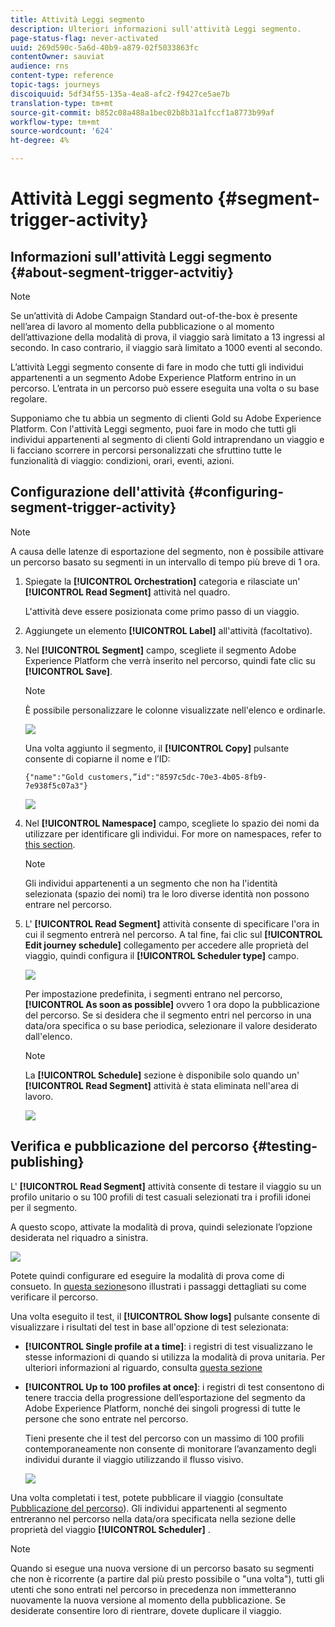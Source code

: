 ```yaml
---
title: Attività Leggi segmento
description: Ulteriori informazioni sull'attività Leggi segmento.
page-status-flag: never-activated
uuid: 269d590c-5a6d-40b9-a879-02f5033863fc
contentOwner: sauviat
audience: rns
content-type: reference
topic-tags: journeys
discoiquuid: 5df34f55-135a-4ea8-afc2-f9427ce5ae7b
translation-type: tm+mt
source-git-commit: b852c08a488a1bec02b8b31a1fccf1a8773b99af
workflow-type: tm+mt
source-wordcount: '624'
ht-degree: 4%

---
```



# Attività Leggi segmento {#segment-trigger-activity}

## Informazioni sull&#39;attività Leggi segmento {#about-segment-trigger-actvitiy}

>[!NOTE]
>
>Se  un’attività di Adobe Campaign Standard out-of-the-box è presente nell’area di lavoro al momento della pubblicazione o al momento dell’attivazione della modalità di prova, il viaggio sarà limitato a 13 ingressi al secondo. In caso contrario, il viaggio sarà limitato a 1000 eventi al secondo.

L’attività Leggi segmento consente di fare in modo che tutti gli individui appartenenti a un segmento Adobe Experience Platform entrino in un percorso. L’entrata in un percorso può essere eseguita una volta o su base regolare.

Supponiamo che tu abbia un segmento di clienti Gold su Adobe Experience Platform. Con l&#39;attività Leggi segmento, puoi fare in modo che tutti gli individui appartenenti al segmento di clienti Gold intraprendano un viaggio e li facciano scorrere in percorsi personalizzati che sfruttino tutte le funzionalità di viaggio: condizioni, orari, eventi, azioni.

## Configurazione dell&#39;attività {#configuring-segment-trigger-activity}

>[!NOTE]
>
>A causa delle latenze di esportazione del segmento, non è possibile attivare un percorso basato su segmenti in un intervallo di tempo più breve di 1 ora.

1. Spiegate la **[!UICONTROL Orchestration]** categoria e rilasciate un&#39; **[!UICONTROL Read Segment]** attività nel quadro.

   L&#39;attività deve essere posizionata come primo passo di un viaggio.

1. Aggiungete un elemento **[!UICONTROL Label]** all&#39;attività (facoltativo).

1. Nel **[!UICONTROL Segment]** campo, scegliete il segmento Adobe Experience Platform che verrà inserito nel percorso, quindi fate clic su **[!UICONTROL Save]**.

   >[!NOTE]
   >
   >È possibile personalizzare le colonne visualizzate nell&#39;elenco e ordinarle.

   ![](../assets/segment-trigger-segment-selection.png)

   Una volta aggiunto il segmento, il **[!UICONTROL Copy]** pulsante consente di copiarne il nome e l’ID:

   `{"name":"Gold customers,”id":"8597c5dc-70e3-4b05-8fb9-7e938f5c07a3"}`

   ![](../assets/segment-trigger-copy.png)

1. Nel **[!UICONTROL Namespace]** campo, scegliete lo spazio dei nomi da utilizzare per identificare gli individui. For more on namespaces, refer to [this section](../event/selecting-the-namespace.md).

   >[!NOTE]
   >
   >Gli individui appartenenti a un segmento che non ha l&#39;identità selezionata (spazio dei nomi) tra le loro diverse identità non possono entrare nel percorso.

1. L&#39; **[!UICONTROL Read Segment]** attività consente di specificare l&#39;ora in cui il segmento entrerà nel percorso. A tal fine, fai clic sul **[!UICONTROL Edit journey schedule]** collegamento per accedere alle proprietà del viaggio, quindi configura il **[!UICONTROL Scheduler type]** campo.

   ![](../assets/segment-trigger-schedule.png)

   Per impostazione predefinita, i segmenti entrano nel percorso, **[!UICONTROL As soon as possible]** ovvero 1 ora dopo la pubblicazione del percorso. Se si desidera che il segmento entri nel percorso in una data/ora specifica o su base periodica, selezionare il valore desiderato dall&#39;elenco.

   >[!NOTE]
   >
   >La **[!UICONTROL Schedule]** sezione è disponibile solo quando un&#39; **[!UICONTROL Read Segment]** attività è stata eliminata nell&#39;area di lavoro.

   ![](../assets/segment-trigger-properties.png)

## Verifica e pubblicazione del percorso {#testing-publishing}

L&#39; **[!UICONTROL Read Segment]** attività consente di testare il viaggio su un profilo unitario o su 100 profili di test casuali selezionati tra i profili idonei per il segmento.

A questo scopo, attivate la modalità di prova, quindi selezionate l’opzione desiderata nel riquadro a sinistra.

![](../assets/segment-trigger-test-modes.png)

Potete quindi configurare ed eseguire la modalità di prova come di consueto. In [questa sezione](../building-journeys/testing-the-journey.md)sono illustrati i passaggi dettagliati su come verificare il percorso.

Una volta eseguito il test, il **[!UICONTROL Show logs]** pulsante consente di visualizzare i risultati del test in base all&#39;opzione di test selezionata:

* **[!UICONTROL Single profile at a time]**: i registri di test visualizzano le stesse informazioni di quando si utilizza la modalità di prova unitaria. Per ulteriori informazioni al riguardo, consulta [questa sezione](../building-journeys/testing-the-journey.md#viewing_logs)

* **[!UICONTROL Up to 100 profiles at once]**: i registri di test consentono di tenere traccia della progressione dell’esportazione del segmento da Adobe Experience Platform, nonché dei singoli progressi di tutte le persone che sono entrate nel percorso.

   Tieni presente che il test del percorso con un massimo di 100 profili contemporaneamente non consente di monitorare l’avanzamento degli individui durante il viaggio utilizzando il flusso visivo.

   ![](../assets/read-segment-log.png)

Una volta completati i test, potete pubblicare il viaggio (consultate [Pubblicazione del percorso](../building-journeys/publishing-the-journey.md)). Gli individui appartenenti al segmento entreranno nel percorso nella data/ora specificata nella sezione delle proprietà del viaggio **[!UICONTROL Scheduler]** .

>[!NOTE]
>
>Quando si esegue una nuova versione di un percorso basato su segmenti che non è ricorrente (a partire dal più presto possibile o &quot;una volta&quot;), tutti gli utenti che sono entrati nel percorso in precedenza non immetteranno nuovamente la nuova versione al momento della pubblicazione. Se desiderate consentire loro di rientrare, dovete duplicare il viaggio.
